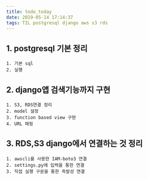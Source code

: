 ```yaml
---
title: todo_today
date: 2019-05-14 17:14:37
tags: TIL postgresql django aws s3 rds
---
```


## 1. postgresql 기본 정리
    1. 기본 sql
    2. 실행

## 2. django앱 검색기능까지 구현
    1. S3, RDS연결 정리
    2. model 설정
    3. function based view 구현
    4. URL 매핑

## 3. RDS,S3 django에서 연결하는 것 정리
    1. awscli를 사용한 IAM-boto3 연결
    2. settings.py에 입력을 통한 연결
    3. 직접 실행 구문을 통한 즉발성 연결
